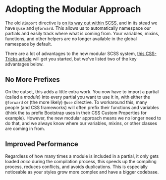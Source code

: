 # Adopting the Modular Approach

The old `@import` directive is [on its way out within SCSS](https://github.com/sass/sass/blob/main/accepted/module-system.md#timeline), and in its stead we have `@use` and `@forward`. This allows us to automatically namespace our partials and easily track where what is coming from. Your variables, mixins, functions, and other helpers are no longer available in the global namespace by default.

There are a lot of advantages to the new modular SCSS system, [this CSS-Tricks article](https://css-tricks.com/introducing-sass-modules/) will get you started, but we've listed two of the key advantages below.

## No More Prefixes

On the outset, this adds a little extra work. You now have to import a partial (called a _module_) into every partial you want to use it in, with either the `@forward` or (the more likely) `@use` directive. To workaround this, many people (and CSS frameworks) will often prefix their functions and variables (think the `bs` prefix Bootstrap uses in their CSS Custom Properties for example). However, the new modular approach means we no longer need to do that, and we always know where our variables, mixins, or other classes are coming in from.

## Improved Performance

Regardless of how many times a module is included in a partial, it only gets loaded _once_ during the compilation process, this speeds up the compiling process, reduces conflicts, and avoids duplications. This is especially noticeable as your styles grow more complex and have a bigger codebase.